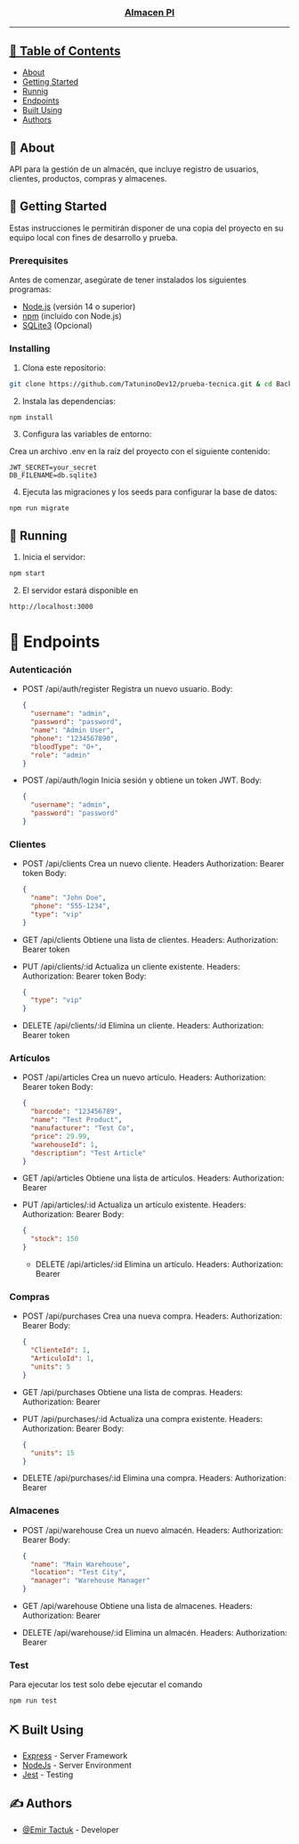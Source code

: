 <p align="center">
  <a href="" rel="noopener">
</p>

<h3 align="center">Almacen PI</h3>

---

## 📝 Table of Contents

- [About](#about)
- [Getting Started](#getting_started)
- [Runnig](#Run)
- [Endpoints](#endpoints)
- [Built Using](#built_using)
- [Authors](#authors)

## 🧐 About <a id = "about"></a>

API para la gestión de un almacén, que incluye registro de usuarios, clientes, productos, compras y almacenes.

## 🏁 Getting Started <a id = "getting_started"></a>

Estas instrucciones le permitirán disponer de una copia del proyecto en su equipo local con fines de desarrollo y prueba.

### Prerequisites

Antes de comenzar, asegúrate de tener instalados los siguientes programas:

- [Node.js](https://nodejs.org/) (versión 14 o superior)
- [npm](https://www.npmjs.com/) (incluido con Node.js)
- [SQLite3](https://www.sqlite.org/index.html) (Opcional)

### Installing

1. Clona este repositorio:

```bash
git clone https://github.com/TatuninoDev12/prueba-tecnica.git & cd Backend
```

2. Instala las dependencias:

```
npm install
```

3. Configura las variables de entorno:

Crea un archivo .env en la raíz del proyecto con el siguiente contenido:

```
JWT_SECRET=your_secret
DB_FILENAME=db.sqlite3
```

4. Ejecuta las migraciones y los seeds para configurar la base de datos:

```
npm run migrate
```

## 🔧 Running <a id = "run"></a>

1. Inicia el servidor:

```javascript
npm start
```

2. El servidor estará disponible en

```
http://localhost:3000
```

# 🎈 Endpoints <a id="endpoints"></a>

### Autenticación

- POST /api/auth/register
  Registra un nuevo usuario.
  Body:

  ```json
  {
    "username": "admin",
    "password": "password",
    "name": "Admin User",
    "phone": "1234567890",
    "bloodType": "O+",
    "role": "admin"
  }
  ```

- POST /api/auth/login
  Inicia sesión y obtiene un token JWT.
  Body:

  ```json
  {
    "username": "admin",
    "password": "password"
  }
  ```

### Clientes

- POST /api/clients
  Crea un nuevo cliente.
  Headers Authorization: Bearer token
  Body:

  ```json
  {
    "name": "John Doe",
    "phone": "555-1234",
    "type": "vip"
  }
  ```

- GET /api/clients
  Obtiene una lista de clientes.
  Headers: Authorization: Bearer token

- PUT /api/clients/:id
  Actualiza un cliente existente.
  Headers: Authorization: Bearer token
  Body:

  ```json
  {
    "type": "vip"
  }
  ```

- DELETE /api/clients/:id
  Elimina un cliente.
  Headers: Authorization: Bearer token

### Artículos

- POST /api/articles
  Crea un nuevo artículo.
  Headers: Authorization: Bearer token
  Body:
  ```json
  {
    "barcode": "123456789",
    "name": "Test Product",
    "manufacturer": "Test Co",
    "price": 29.99,
    "warehouseId": 1,
    "description": "Test Article"
  }
  ```
- GET /api/articles
  Obtiene una lista de artículos.
  Headers: Authorization: Bearer <token>

- PUT /api/articles/:id
  Actualiza un artículo existente.
  Headers: Authorization: Bearer <token>
  Body:

  ```json
  {
    "stock": 150
  }
  ```

  - DELETE /api/articles/:id
    Elimina un artículo.
    Headers: Authorization: Bearer <token>

### Compras

- POST /api/purchases
  Crea una nueva compra.
  Headers: Authorization: Bearer <token>
  Body:

  ```json
  {
    "ClienteId": 1,
    "ArticuloId": 1,
    "units": 5
  }
  ```

- GET /api/purchases
  Obtiene una lista de compras.
  Headers: Authorization: Bearer <token>

- PUT /api/purchases/:id
  Actualiza una compra existente.
  Headers: Authorization: Bearer <token>
  Body:
  ```json
  {
    "units": 15
  }
  ```
- DELETE /api/purchases/:id
  Elimina una compra.
  Headers: Authorization: Bearer <token>

### Almacenes

- POST /api/warehouse
  Crea un nuevo almacén.
  Headers: Authorization: Bearer <token>
  Body:
  ```json
  {
    "name": "Main Warehouse",
    "location": "Test City",
    "manager": "Warehouse Manager"
  }
  ```
- GET /api/warehouse
  Obtiene una lista de almacenes.
  Headers: Authorization: Bearer <token>

- DELETE /api/warehouse/:id
  Elimina un almacén.
  Headers: Authorization: Bearer <token>

### Test

Para ejecutar los test solo debe ejecutar el comando

```bash
npm run test
```

## ⛏️ Built Using <a id = "built_using"></a>

- [Express](https://expressjs.com/) - Server Framework
- [NodeJs](https://nodejs.org/en/) - Server Environment
- [Jest](https://jestjs.io/) - Testing

## ✍️ Authors <a id = "authors"></a>

- [@Emir Tactuk](https://github.com/TatuninoDev12) - Developer
